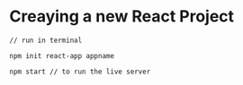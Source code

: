 # Creaying a new React Project
~~~
// run in terminal

npm init react-app appname

npm start // to run the live server
~~~
